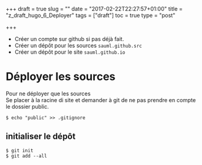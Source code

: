 +++
draft = true
slug = ""
date = "2017-02-22T22:27:57+01:00"
title = "z_draft_hugo_6_Deployer"
tags = ["draft"]
toc = true
type = "post"

+++

- Créer un compte sur github si pas déjà fait.  
- Créer un dépôt pour les sources `sauml.github.src`  
- Créer un dépôt pour le site `sauml.github.io`

# Déployer les sources
Pour ne déployer que les sources  
Se placer à la racine di site et demander à git de ne pas prendre en compte le dossier public.
```
$ echo "public" >> .gitignore

```

## initialiser le dépôt
```
$ git init
$ git add --all
```
